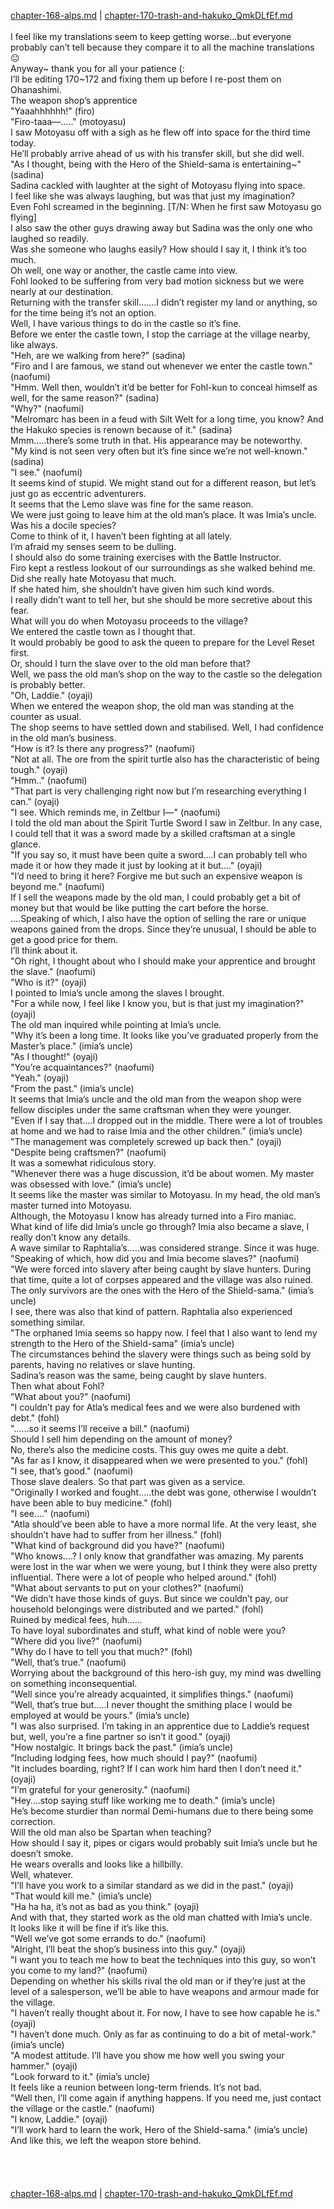 [chapter-168-alps.md](./chapter-168-alps.md) | [chapter-170-trash-and-hakuko_QmkDLfEf.md](./chapter-170-trash-and-hakuko_QmkDLfEf.md) <br/>
<br/>
I feel like my translations seem to keep getting worse…but everyone probably can’t tell because they compare it to all the machine translations 😐<br/>
Anyway~ thank you for all your patience (:<br/>
I’ll be editing 170~172 and fixing them up before I re-post them on Ohanashimi.<br/>
The weapon shop’s apprentice<br/>
"Yaaahhhhhh!" (firo)<br/>
"Firo-taaa―….." (motoyasu)<br/>
I saw Motoyasu off with a sigh as he flew off into space for the third time today.<br/>
He’ll probably arrive ahead of us with his transfer skill, but she did well.<br/>
"As I thought, being with the Hero of the Shield-sama is entertaining~" (sadina)<br/>
Sadina cackled with laughter at the sight of Motoyasu flying into space.<br/>
I feel like she was always laughing, but was that just my imagination?<br/>
Even Fohl screamed in the beginning. [T/N: When he first saw Motoyasu go flying]<br/>
I also saw the other guys drawing away but Sadina was the only one who laughed so readily.<br/>
Was she someone who laughs easily? How should I say it, I think it’s too much.<br/>
Oh well, one way or another, the castle came into view.<br/>
Fohl looked to be suffering from very bad motion sickness but we were nearly at our destination.<br/>
Returning with the transfer skill…….I didn’t register my land or anything, so for the time being it’s not an option.<br/>
Well, I have various things to do in the castle so it’s fine.<br/>
Before we enter the castle town, I stop the carriage at the village nearby, like always.<br/>
"Heh, are we walking from here?" (sadina)<br/>
"Firo and I are famous, we stand out whenever we enter the castle town." (naofumi)<br/>
"Hmm. Well then, wouldn’t it’d be better for Fohl-kun to conceal himself as well, for the same reason?" (sadina)<br/>
"Why?" (naofumi)<br/>
"Melromarc has been in a feud with Silt Welt for a long time, you know? And the Hakuko species is renown because of it." (sadina)<br/>
Mmm…..there’s some truth in that. His appearance may be noteworthy.<br/>
"My kind is not seen very often but it’s fine since we’re not well-known." (sadina)<br/>
"I see." (naofumi)<br/>
It seems kind of stupid. We might stand out for a different reason, but let’s just go as eccentric adventurers.<br/>
It seems that the Lemo slave was fine for the same reason.<br/>
We were just going to leave him at the old man’s place. It was Imia’s uncle.<br/>
Was his a docile species?<br/>
Come to think of it, I haven’t been fighting at all lately.<br/>
I’m afraid my senses seem to be dulling.<br/>
I should also do some training exercises with the Battle Instructor.<br/>
Firo kept a restless lookout of our surroundings as she walked behind me.<br/>
Did she really hate Motoyasu that much.<br/>
If she hated him, she shouldn’t have given him such kind words.<br/>
I really didn’t want to tell her, but she should be more secretive about this fear.<br/>
What will you do when Motoyasu proceeds to the village?<br/>
We entered the castle town as I thought that.<br/>
It would probably be good to ask the queen to prepare for the Level Reset first.<br/>
Or, should I turn the slave over to the old man before that?<br/>
Well, we pass the old man’s shop on the way to the castle so the delegation is probably better.<br/>
"Oh, Laddie." (oyaji)<br/>
When we entered the weapon shop, the old man was standing at the counter as usual.<br/>
The shop seems to have settled down and stabilised. Well, I had confidence in the old man’s business.<br/>
"How is it? Is there any progress?" (naofumi)<br/>
"Not at all. The ore from the spirit turtle also has the characteristic of being tough." (oyaji)<br/>
"Hmm.." (naofumi)<br/>
"That part is very challenging right now but I’m researching everything I can." (oyaji)<br/>
"I see. Which reminds me, in Zeltbur I―" (naofumi)<br/>
I told the old man about the Spirit Turtle Sword I saw in Zeltbur. In any case, I could tell that it was a sword made by a skilled craftsman at a single glance.<br/>
"If you say so, it must have been quite a sword….I can probably tell who made it or how they made it just by looking at it but…." (oyaji)<br/>
"I’d need to bring it here? Forgive me but such an expensive weapon is beyond me." (naofumi)<br/>
If I sell the weapons made by the old man, I could probably get a bit of money but that would be like putting the cart before the horse.<br/>
….Speaking of which, I also have the option of selling the rare or unique weapons gained from the drops. Since they’re unusual, I should be able to get a good price for them.<br/>
I’ll think about it.<br/>
"Oh right, I thought about who I should make your apprentice and brought the slave." (naofumi)<br/>
"Who is it?" (oyaji)<br/>
I pointed to Imia’s uncle among the slaves I brought.<br/>
"For a while now, I feel like I know you, but is that just my imagination?" (oyaji)<br/>
The old man inquired while pointing at Imia’s uncle.<br/>
"Why it’s been a long time. It looks like you’ve graduated properly from the Master’s place." (imia’s uncle)<br/>
"As I thought!" (oyaji)<br/>
"You’re acquaintances?" (naofumi)<br/>
"Yeah." (oyaji)<br/>
"From the past." (imia’s uncle)<br/>
It seems that Imia’s uncle and the old man from the weapon shop were fellow disciples under the same craftsman when they were younger.<br/>
"Even if I say that….I dropped out in the middle. There were a lot of troubles at home and we had to raise Imia and the other children." (imia’s uncle)<br/>
"The management was completely screwed up back then." (oyaji)<br/>
"Despite being craftsmen?" (naofumi)<br/>
It was a somewhat ridiculous story.<br/>
"Whenever there was a huge discussion, it’d be about women. My master was obsessed with love." (imia’s uncle)<br/>
It seems like the master was similar to Motoyasu. In my head, the old man’s master turned into Motoyasu.<br/>
Although, the Motoyasu I know has already turned into a Firo maniac.<br/>
What kind of life did Imia’s uncle go through? Imia also became a slave, I really don’t know any details.<br/>
A wave similar to Raphtalia’s…..was considered strange. Since it was huge.<br/>
"Speaking of which, how did you and Imia become slaves?" (naofumi)<br/>
"We were forced into slavery after being caught by slave hunters. During that time, quite a lot of corpses appeared and the village was also ruined. The only survivors are the ones with the Hero of the Shield-sama." (imia’s uncle)<br/>
I see, there was also that kind of pattern. Raphtalia also experienced something similar.<br/>
"The orphaned Imia seems so happy now. I feel that I also want to lend my strength to the Hero of the Shield-sama" (imia’s uncle)<br/>
The circumstances behind the slavery were things such as being sold by parents, having no relatives or slave hunting.<br/>
Sadina’s reason was the same, being caught by slave hunters.<br/>
Then what about Fohl​?<br/>
"What about you?" (naofumi)<br/>
"I couldn’t pay for Atla’s medical fees and we were also burdened with debt." (fohl)<br/>
"……so it seems I’ll receive a bill." (naofumi)<br/>
Should I sell him depending on the amount of money?<br/>
No, there’s also the medicine costs. This guy owes me quite a debt.<br/>
"As far as I know, it disappeared when we were presented to you." (fohl)<br/>
"I see, that’s good." (naofumi)<br/>
Those slave dealers. So that part was given as a service.<br/>
"Originally I worked and fought…..the debt was gone, otherwise I wouldn’t have been able to buy medicine." (fohl)<br/>
"I see…." (naofumi)<br/>
"Atla should’ve been able to have a more normal life. At the very least, she shouldn’t have had to suffer from her illness." (fohl)<br/>
"What kind of background did you have?" (naofumi)<br/>
"Who knows….? I only know that grandfather was amazing. My parents were lost in the war when we were young, but I think they were also pretty influential. There were a lot of people who helped around." (fohl)<br/>
"What about servants to put on your clothes?" (naofumi)<br/>
"We didn’t have those kinds of guys. But since we couldn’t pay, our household belongings were distributed and we parted." (fohl)<br/>
Ruined by medical fees, huh……<br/>
To have loyal subordinates and stuff, what kind of noble were you?<br/>
"Where did you live?" (naofumi)<br/>
"Why do I have to tell you that much?" (fohl)<br/>
"Well, that’s true." (naofumi)<br/>
Worrying about the background of this hero-ish guy, my mind was dwelling on something inconsequential.<br/>
"Well since you’re already acquainted, it simplifies things." (naofumi)<br/>
"Well, that’s true but…..I never thought the smithing place I would be employed at would be yours." (imia’s uncle)<br/>
"I was also surprised. I’m taking in an apprentice due to Laddie’s request but, well, you’re a fine partner so isn’t it good." (oyaji)<br/>
"How nostalgic. It brings back the past." (imia’s uncle)<br/>
"Including lodging fees, how much should I pay?" (naofumi)<br/>
"It includes boarding, right? If I can work him hard then I don’t need it." (oyaji)<br/>
"I’m grateful for your generosity." (naofumi)<br/>
"Hey….stop saying stuff like working me to death." (imia’s uncle)<br/>
He’s become sturdier than normal Demi-humans due to there being some correction.<br/>
Will the old man also be Spartan when teaching?<br/>
How should I say it, pipes or cigars would probably suit Imia’s uncle but he doesn’t smoke.<br/>
He wears overalls and looks like a hillbilly.<br/>
Well, whatever.<br/>
"I’ll have you work to a similar standard as we did in the past." (oyaji)<br/>
"That would kill me." (imia’s uncle)<br/>
"Ha ha ha, it’s not as bad as you think." (oyaji)<br/>
And with that, they started work as the old man chatted with Imia’s uncle.<br/>
It looks like it will be fine if it’s like this.<br/>
"Well we’ve got some errands to do." (naofumi)<br/>
"Alright, I’ll beat the shop’s business into this guy." (oyaji)<br/>
"I want you to teach me how to beat the techniques into this guy, so won’t you come to my land?" (naofumi)<br/>
Depending on whether his skills rival the old man or if they’re just at the level of a salesperson, we’ll be able to have weapons and armour made for the village.<br/>
"I haven’t really thought about it. For now, I have to see how capable he is." (oyaji)<br/>
"I haven’t done much. Only as far as continuing to do a bit of metal-work." (imia’s uncle)<br/>
"A modest attitude. I’ll have you show me how well you swing your hammer." (oyaji)<br/>
"Look forward to it." (imia’s uncle)<br/>
It feels like a reunion between long-term friends. It’s not bad.<br/>
"Well then, I’ll come again if anything happens. If you need me, just contact the village or the castle." (naofumi)<br/>
"I know, Laddie." (oyaji)<br/>
"I’ll work hard to learn the work, Hero of the Shield-sama." (imia’s uncle)<br/>
And like this, we left the weapon store behind.<br/>
<br/>
<br/>
<br/>
<br/>
[chapter-168-alps.md](./chapter-168-alps.md) | [chapter-170-trash-and-hakuko_QmkDLfEf.md](./chapter-170-trash-and-hakuko_QmkDLfEf.md) <br/>

